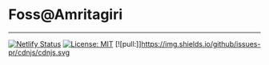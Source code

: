 # Foss@Amritagiri
---
[![Netlify Status](https://api.netlify.com/api/v1/badges/70ac9a28-2243-4ea4-93c1-72bf9a5b74e5/deploy-status)](https://app.netlify.com/sites/agfoss/deploys)
[![License: MIT](https://img.shields.io/badge/License-MIT-yellow.svg)](https://opensource.org/licenses/MIT)
[![pull:]]https://img.shields.io/github/issues-pr/cdnjs/cdnjs.svg
